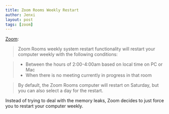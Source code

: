 ```yaml
---
title: Zoom Rooms Weekly Restart
author: Jenxi
layout: post
tags: [zoom]
---
```

[Zoom](https://support.zoom.us/hc/en-us/articles/205418949-Zoom-Rooms-weekly-system-restart):

> Zoom Rooms weekly system restart functionality will restart your computer weekly with the following conditions:

> * Between the hours of 2:00-4:00am based on local time on PC or Mac
> * When there is no meeting currently in progress in that room

> By default, the Zoom Rooms computer will restart on Saturday, but you can also select a day for the restart. 

Instead of trying to deal with the memory leaks, Zoom decides to just force you to restart your computer weekly.